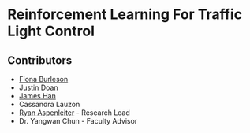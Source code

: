 # Reinforcement Learning For Traffic Light Control
## Contributors
- [Fiona Burleson](https://github.com/fionarb)
- [Justin Doan](https://github.com/justin-doan)
- [James Han](https://github.com/notJamesHan) 
- Cassandra Lauzon
- [Ryan Aspenleiter](https://github.com/RyanAspen) - Research Lead
- Dr. Yangwan Chun - Faculty Advisor
